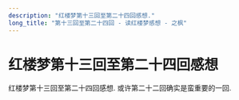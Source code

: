 ```yaml
---
description: "红楼梦第十三回至第二十四回感想."
long_title: "第十三回至第二十四回 - 读红楼梦感想 - 之枫"
---
```


# 红楼梦第十三回至第二十四回感想

红楼梦第十三回至第二十四回感想. 或许第二十二回确实是蛮重要的一回.
